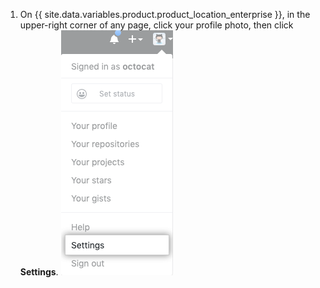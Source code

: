 1. On {{ site.data.variables.product.product_location_enterprise }}, in the upper-right corner of any page, click your profile photo, then click **Settings**. ![Settings icon in the user bar](/assets/images/help/settings/userbar-account-settings.png)

